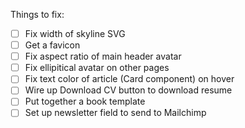 Things to fix:

- [ ] Fix width of skyline SVG
- [ ] Get a favicon
- [ ] Fix aspect ratio of main header avatar
- [ ] Fix ellipitical avatar on other pages
- [ ] Fix text color of article (Card component) on hover
- [ ] Wire up Download CV button to download resume
- [ ] Put together a book template
- [ ] Set up newsletter field to send to Mailchimp
